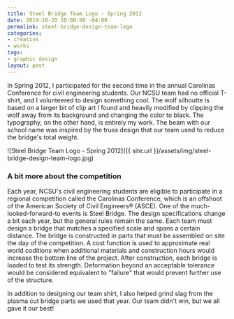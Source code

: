 ```yaml
---
title: Steel Bridge Team Logo - Spring 2012
date: 2019-10-20 20:00:00 -04:00
permalink: steel-bridge-design-team-logo
categories:
- creative
- works
tags:
- graphic design
layout: post
---
```


In Spring 2012, I participated for the second time in the annual Carolinas Conference for civil engineering students. Our NCSU team had no official T-shirt, and I volunteered to design something cool. The wolf silhoutte is based on a larger bit of clip art I found and heavily modified by clipping the wolf away from its background and changing the color to black. The typography, on the other hand, is entirely my work. The beam with our school name was inspired by the truss design that our team used to reduce the bridge's total weight. 

![Steel Bridge Team Logo - Spring 2012]({{ site.url }}/assets/img/steel-bridge-design-team-logo.jpg)


### A bit more about the competition
Each year, NCSU's civil engineering students are eligible to participate in a regional competition called the Carolinas Conference, which is an offshoot of the American Society of Civil Engineers&#174; (ASCE). One of the much-looked-forward-to events is Steel Bridge. The design specifications change a bit each year, but the general rules remain the same. Each team must design a bridge that matches a specified scale and spans a certain distance. The bridge is constructed in parts that must be assembled on site the day of the competition. A cost function is used to approximate real world coditions when additional materials and construction hours would increase the bottom line of the project. After construction, each bridge is loaded to test its strength. Deformation beyond an acceptable tolerance would be considered equivalent to "failure" that would prevent further use of the structure.

In addition to designing our team shirt, I also helped grind slag from the plasma cut bridge parts we used that year. Our team didn't win, but we all gave it our best!
